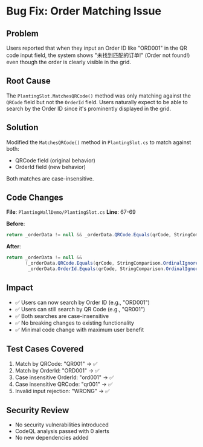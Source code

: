 # Bug Fix: Order Matching Issue

## Problem
Users reported that when they input an Order ID like "ORD001" in the QR code input field, the system shows "未找到匹配的订单!" (Order not found!) even though the order is clearly visible in the grid.

## Root Cause
The `PlantingSlot.MatchesQRCode()` method was only matching against the `QRCode` field but not the `OrderId` field. Users naturally expect to be able to search by the Order ID since it's prominently displayed in the grid.

## Solution
Modified the `MatchesQRCode()` method in `PlantingSlot.cs` to match against both:
- QRCode field (original behavior)  
- OrderId field (new behavior)

Both matches are case-insensitive.

## Code Changes
**File**: `PlantingWallDemo/PlantingSlot.cs`
**Line**: 67-69

**Before**:
```csharp
return _orderData != null && _orderData.QRCode.Equals(qrCode, StringComparison.OrdinalIgnoreCase);
```

**After**:
```csharp
return _orderData != null && 
       (_orderData.QRCode.Equals(qrCode, StringComparison.OrdinalIgnoreCase) ||
        _orderData.OrderId.Equals(qrCode, StringComparison.OrdinalIgnoreCase));
```

## Impact
- ✅ Users can now search by Order ID (e.g., "ORD001")
- ✅ Users can still search by QR Code (e.g., "QR001")  
- ✅ Both searches are case-insensitive
- ✅ No breaking changes to existing functionality
- ✅ Minimal code change with maximum user benefit

## Test Cases Covered
1. Match by QRCode: "QR001" → ✅
2. Match by OrderId: "ORD001" → ✅ 
3. Case insensitive OrderId: "ord001" → ✅
4. Case insensitive QRCode: "qr001" → ✅
5. Invalid input rejection: "WRONG" → ✅

## Security Review
- No security vulnerabilities introduced
- CodeQL analysis passed with 0 alerts
- No new dependencies added